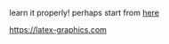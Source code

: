 learn it properly! perhaps start from [here](https://danmackinlay.name/notebook/latex.html#submitting-to-arxiv)

https://latex-graphics.com

